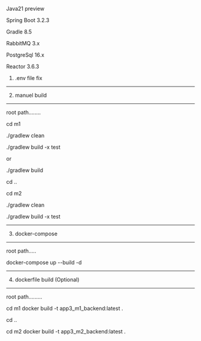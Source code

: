 Java21 preview

Spring Boot 3.2.3

Gradle 8.5

RabbitMQ 3.x

PostgreSql 16.x

Reactor 3.6.3


1) .env file fix
------------------

2) manuel build
------------------
root path........

cd m1

./gradlew clean

./gradlew build -x test

or

./gradlew build

cd ..

cd m2

./gradlew clean

./gradlew build -x test

------------------

3) docker-compose
-----------------
root path.....

docker-compose up --build -d

----------------

4) dockerfile build (Optional)
---------------------
root path......... 

cd m1
docker build -t app3_m1_backend:latest .

cd ..

cd m2
docker build -t app3_m2_backend:latest .